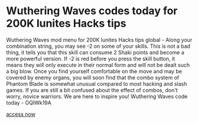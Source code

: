 # Wuthering Waves codes today for 200K lunites Hacks tips

Wuthering Waves mod menu for 200K lunites Hacks tips global - Along your combination string, you may see -2 on some of your skills. This is not a bad thing, it tells you that this skill can consume 2 Shaki points and become a more powerful version. If -2 is red before you press the skill button, it means they will only execute in their normal form and will not be dealt such a big blow. Once you find yourself comfortable on the move and may be covered by enemy organs, you will soon find that the combo system of Phantom Blade is somewhat unusual compared to most hacking and slash games. If you are still a bit confused about the effect of combos, don't worry, novice warriors. We are here to inspire you! Wuthering Waves code today - OQIWk19A

[access now](https://fancymod.top/wuthering-waves/)

